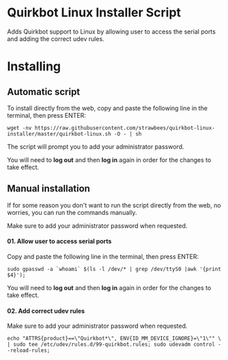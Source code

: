 # Quirkbot Linux Installer Script
Adds Quirkbot support to Linux by allowing user to access the serial ports and adding the correct udev rules.

# Installing
## Automatic script
To install directly from the web, copy and paste the following line in the terminal, then press ENTER:
```
wget -nv https://raw.githubusercontent.com/strawbees/quirkbot-linux-installer/master/quirkbot-linux.sh -O - | sh
```
The script will prompt you to add your administrator password.

You will need to **log out** and then **log in** again in order for the changes to take effect.

## Manual installation
If for some reason you don't want to run the script directly from the web, no worries, you can run the commands manually.

Make sure to add your administrator password when requested.

#### 01. Allow user to access serial ports
Copy and paste the following line in the terminal, then press ENTER:
```
sudo gpasswd -a `whoami` $(ls -l /dev/* | grep /dev/ttyS0 |awk '{print $4}');

```
You will need to **log out** and then **log in** again in order for the changes to take effect.

#### 02. Add correct udev rules
Make sure to add your administrator password when requested.
```
echo "ATTRS{product}==\"Quirkbot*\", ENV{ID_MM_DEVICE_IGNORE}=\"1\"" \
| sudo tee /etc/udev/rules.d/99-quirkbot.rules; sudo udevadm control --reload-rules;
```
